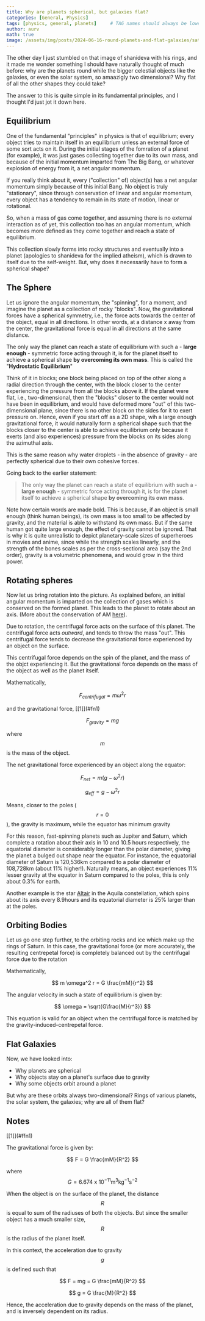 ```yaml
---
title: Why are planets spherical, but galaxies flat? 
categories: [General, Physics]
tags: [physics, general, planets]     # TAG names should always be lowercase
author: aurv
math: true
image: /assets/img/posts/2024-06-16-round-planets-and-flat-galaxies/saturb_rings.avif
---
```


The other day I just stumbled on that image of shanideva with his rings, and it made me wonder something I should have naturally thought of much before: why are the planets round while the bigger celestial objects like the galaxies, or even the solar system, so amaazigly two dimensional? Why flat of all the other shapes they could take?

The answer to this is quite simple in its fundamental principles, and I thought I'd just jot it down here.

## Equilibrium

One of the fundamental "principles" in physics is that of equilibrium; every object tries to maintain itself in an equilibrium unless an external force of some sort acts on it. During the initial stages of the fomration of a planet (for example), it was just gases collecting together due to its own mass, and because of the initial momentum imparted from The Big Bang, or whatever explosion of energy from it, a net angular momentum.

If you really think about it, every ("collection" of) object(s) has a net angular momentum simply because of this initial Bang. No object is truly "stationary", since through conservation of linear and angular momentum, every object has a tendency to remain in its state of motion, linear or rotational.

So, when a mass of gas come together, and assuming there is no external interaction as of yet, this collection too has an angular momentum, which becomes more defined as they come together and reach a state of equilibrium.

This collection slowly forms into rocky structures and eventually into a planet (apologies to shanideva for the implied atheism), which is drawn to itself due to the self-weight. But, why does it necessarily have to form a spherical shape?

## The Sphere

Let us ignore the angular momentum, the "spinning", for a moment, and imagine the planet as a collection of rocky "blocks". Now, the gravitational forces have a spherical symmetry, i.e., the force acts towards the center of the object, equal in all directions. In other words, at a distance x away from the center, the gravitational force is equal in all directions at the same distance.

The only way the planet can reach a state of equilibrium with such a - **large enough** - symmetric force acting through it, is for the planet itself to achieve a spherical shape **by overcoming its own mass**. This is called the "**Hydrostatic Equilibrium**"

Think of it in blocks; one block being placed on top of the other along a radial direction through the center, with the block closer to the center experiencing the pressure from all the blocks above it. If the planet were flat, i.e., two-dimensional, then the "blocks" closer to the center would not have been in equilibrium, and would have deformed more "out" of this two-dimensional plane, since there is no other block on the sides for it to exert pressure on. Hence, even if you start off as a 2D shape, wih a large enough gravitational force, it would naturally form a spherical shape such that the blocks closer to the center is able to achieve equilibrium only because it exerts (and also experiences) pressure from the blocks on its sides along the azimuthal axis.

This is the same reason why water droplets - in the absence of gravity - are perfectly spherical due to their own cohesive forces.

Going back to the earlier statement:

> The only way the planet can reach a state of equilibrium with such a - **large enough** - symmetric force acting through it, is for the planet itself to achieve a spherical shape **by overcoming its own mass**.

Note how certain words are made bold. This is because, if an object is small enough (think human beings), its own mass is too small to be affected by gravity, and the material is able to withstand its own mass. But if the same human got quite large enough, the effect of gravity cannot be ignored. That is why it is quite unrealistic to depict planetary-scale sizes of superheroes in movies and anime, since while the strength scales linearly, and the strength of the bones scales as per the cross-sectional area (say the 2nd order), gravity is a volumetric phenomena, and would grow in the third power.

## Rotating spheres

Now let us bring rotation into the picture. As explained before, an initial angular momentum is imparted on the collection of gases which is conserved on the formed planet. This leads to the planet to rotate about an axis. (More about the conservation of AM <a target="_blank" href="https://aurvadahana.github.io/posts/why-a-bullet-spins/">here</a>).

Due to rotation, the centrifugal force acts on the surface of this planet. The centrifugal force acts *outward*, and tends to throw the mass "out". This centrifugal force tends to decrease the gravitational force experienced by an object on the surface.

This centrifugal force depends on the spin of the planet, and the mass of the objct experiencing it. But the gravitational force depends on the mass of the object as well as the planet itself.

Mathematically,

$$
F_{centrifugal} = m \omega^2 r
$$

<div id="ffn1" style="position: absolute; left: -9999px;">Placeholder</div>
and the gravitational force, [[1]](#fn1)

$$
F_{gravity} = mg
$$

where $$m$$ is the mass of the object.

The net gravitational force experienced by an object along the equator:

$$
F_{net} = m \left( g - \omega^2 r \right)
$$

$$
g_{eff} = g - \omega^2 r
$$

Means, closer to the poles ($$r = 0$$), the gravity is maximum, while the equator has minimum gravity

For this reason, fast-spinning planets such as Jupiter and Saturn, which complete a rotation about their axis in 10 and 10.5 hours respectively, the equatorial diameter is considerably longer than the polar diameter, giving the planet a bulged out shape near the equator. For instance, the equatorial diameter of Saturn is 120,536km compared to a polar diameter of 108,728km (about 11% higher!). Naturally means, an object experiences 11% lesser gravity at the equator in Saturn compared to the poles, this is only about 0.3% for earth.

Another example is the star <a target="_blank" href="https://www.skyatnightmagazine.com/advice/altair">Altair</a> in the Aquila constellation, which spins about its axis every 8.9hours and its equatorial diameter is 25% larger than at the poles.

## Orbiting Bodies

Let us go one step further, to the orbiting rocks and ice which make up the rings of Saturn. In this case, the gravitational force (or more accurately, the resulting centrepetal force) is completely balanced out by the centrifugal force due to the rotation

Mathematically,

$$
m \omega^2 r = G \frac{mM}{r^2}
$$

The angular velocity in such a state of equilibrium is given by:

$$
\omega = \sqrt{G\frac{M}{r^3}}
$$

This equation is valid for an object when the centrifugal force is matched by the gravity-induced-centrepetal force.

## Flat Galaxies

Now, we have looked into:

- Why planets are spherical
- Why objects stay on a planet's surface due to gravity
- Why some objects orbit around a planet

But why are these orbits always two-dimensional? Rings of various planets, the solar system, the galaxies; why are all of them flat?


## Notes

<div id="fn1" style="position: absolute; left: -9999px;">Placeholder</div>
[[1]](#ffn1)

The gravitational force is given by:

$$
F = G \frac{mM}{R^2}
$$

where $$G = 6.674 \ \mathrm{x} \ 10^{-11} \mathrm{m^3 kg^{-1} s^{-2}}$$

When the object is on the surface of the planet, the distance $$R$$ is equal to sum of the radiuses of both the objects. But since the smaller object has a much smaller size, $$R$$ is the radius of the planet itself.

In this context, the acceleration due to gravity $$g$$ is defined such that

$$
F = mg = G \frac{mM}{R^2}
$$

$$
g = G \frac{M}{R^2}
$$

Hence, the acceleration due to gravity depends on the mass of the planet, and is inversely dependent on its radius.
